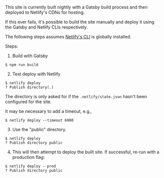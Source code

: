 This site is currently built nightly with a Gatsby build process and then deployed to Netlify's CDNs for hosting.

If this ever fails, it's possible to build the site manually and deploy it using the Gatsby and Netlify CLIs respectively.

The following steps assumes [Netlify's CLI](https://github.com/netlify/cli) is globally installed.

Steps:

1. Build with Gatsby

```shell
$ npm run build
```

2. Test deploy with Netlify

```shell
$ netlify deploy
? Publish directory(.)
```

The directory is only asked for if the `.netlify/state.json` hasn't been configured for the site.

It may be necessary to add a timeout, e.g.,

```shell
$ netlify deploy --timeout 6000
```

3. Use the "public" directory.

```shell
$ netlify deploy
? Publish directory public
```

4. This will then attempt to deploy the built site. If successful, re-run with a production flag:

```shell
$ netlify deploy --prod
? Publish directory public
```
